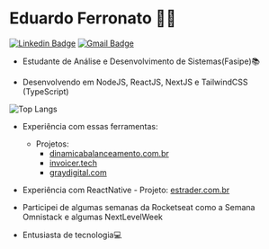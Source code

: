 # Eduardo Ferronato :man_technologist:
[![Linkedin Badge](https://img.shields.io/badge/-LinkedIn-blue?style=for-the-badge&logo=Linkedin&logoColor=white&link=https://www.linkedin.com/in/EduardoFerronato/)](https://www.linkedin.com/in/EduardoFerronato/)
[![Gmail Badge](https://img.shields.io/badge/-Gmail-c14438?style=for-the-badge&logo=Gmail&logoColor=white&link=mailto:edu.fe.guin@gmail.com)](mailto:edu.fe.guin@gmail.com)

- Estudante de Análise e Desenvolvimento de Sistemas(Fasipe)📚

- Desenvolvendo em NodeJS, ReactJS, NextJS e TailwindCSS (TypeScript)        

![Top Langs](https://github-readme-stats.vercel.app/api/top-langs/?username=eduardoferronato&layout=compact&theme=dracula)

- Experiência com essas ferramentas:
  - Projetos:
    - [dinamicabalanceamento.com.br](https://www.dinamicabalanceamento.com.br/)
    - [invoicer.tech](https://www.invoicer.tech/)
    - [graydigital.com](https://graydigital.com/)

- Experiência com ReactNative - Projeto: [estrader.com.br](https://estrader.com.br)

- Participei de algumas semanas da Rocketseat como a Semana Omnistack e algumas NextLevelWeek

- Entusiasta de tecnologia💻

<!--
**EduardoFerronato** is a ✨ _special_ ✨ repository because its `README.md` (this file) appears on your GitHub profile.

Here are some ideas to get you started:

- 🔭 I’m currently working on ...
- 🌱 I’m currently learning ...
- 👯 I’m looking to collaborate on ...
- 🤔 I’m looking for help with ...
- 💬 Ask me about ...
- 📫 How to reach me: ...
- 😄 Pronouns: ...
- ⚡ Fun fact: ...
-->
